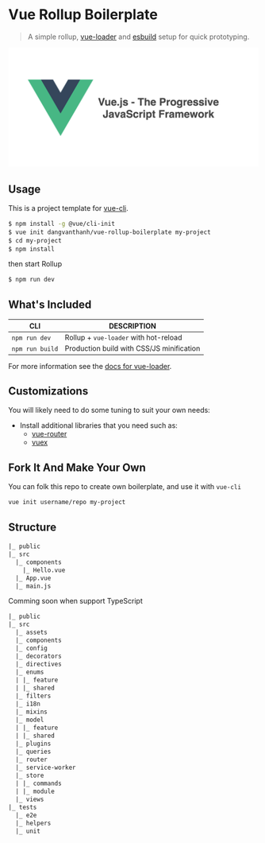 # Vue Rollup Boilerplate

> A simple rollup, [vue-loader](http://vuejs.github.io/vue-loader) and [esbuild](https://github.com/evanw/esbuild) setup for quick prototyping.

![](screenshot.png)

## Usage

This is a project template for [vue-cli](https://github.com/vuejs/vue-cli).

```bash
$ npm install -g @vue/cli-init
$ vue init dangvanthanh/vue-rollup-boilerplate my-project
$ cd my-project
$ npm install
```

then start Rollup

```bash
$ npm run dev
```

## What's Included

| CLI             | DESCRIPTION                               |
| --------------- | ----------------------------------------- |
| `npm run dev`   | Rollup + `vue-loader` with hot-reload     |
| `npm run build` | Production build with CSS/JS minification |

For more information see the [docs for vue-loader](http://vuejs.github.io/vue-loader).

## Customizations

You will likely need to do some tuning to suit your own needs:

- Install additional libraries that you need such as:
  - [vue-router](https://github.com/vuejs/vue-router)
  - [vuex](https://github.com/vuejs/vuex)

## Fork It And Make Your Own

You can folk this repo to create own boilerplate, and use it with `vue-cli`

```bash
vue init username/repo my-project
```

## Structure

```
|_ public
|_ src
  |_ components
    |_ Hello.vue
  |_ App.vue
  |_ main.js
```

Comming soon when support TypeScript

```
|_ public
|_ src
  |_ assets
  |_ components
  |_ config
  |_ decorators
  |_ directives
  |_ enums
  | |_ feature
  | |_ shared
  |_ filters
  |_ i18n
  |_ mixins
  |_ model
  | |_ feature
  | |_ shared
  |_ plugins
  |_ queries
  |_ router
  |_ service-worker
  |_ store
  | |_ commands
  | |_ module
  |_ views
|_ tests
  |_ e2e
  |_ helpers
  |_ unit
```
